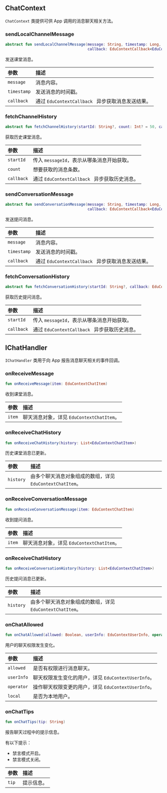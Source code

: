 ## ChatContext

`ChatContext` 类提供可供 App 调用的消息聊天相关方法。

### sendLocalChannelMessage

```kotlin
abstract fun sendLocalChannelMessage(message: String, timestamp: Long,
                                     callback: EduContextCallback<EduContextChatItemSendResult>): EduContextChatItem
```

发送课堂消息。

| 参数        | 描述                                              |
| :---------- | :------------------------------------------------ |
| `message`   | 消息内容。                                        |
| `timestamp` | 发送消息的时间戳。                                |
| `callback`  | 通过 `EduContextCallback ` 异步获取消息发送结果。 |

### fetchChannelHistory

```kotlin
abstract fun fetchChannelHistory(startId: String?, count: Int? = 50, callback: EduContextCallback<List<EduContextChatItem>>)
```

获取历史课堂消息。

| 参数       | 描述                                          |
| :--------- | :-------------------------------------------- |
| `startId`  | 传入 `messageId`，表示从哪条消息开始获取。    |
| `count`    | 想要获取的消息条数。                          |
| `callback` | 通过 `EduContextCallback ` 异步获取历史消息。 |

### sendConversationMessage

```kotlin
abstract fun sendConversationMessage(message: String, timestamp: Long,
                                     callback: EduContextCallback<EduContextChatItemSendResult>): EduContextChatItem
```

发送提问消息。

| 参数        | 描述                                              |
| :---------- | :------------------------------------------------ |
| `message`   | 消息内容。                                        |
| `timestamp` | 发送消息的时间戳。                                |
| `callback`  | 通过 `EduContextCallback ` 异步获取消息发送结果。 |

### fetchConversationHistory

```kotlin
abstract fun fetchConversationHistory(startId: String?, callback: EduContextCallback<List<EduContextChatItem>>)
```

获取历史提问消息。

| 参数       | 描述                                          |
| :--------- | :-------------------------------------------- |
| `startId`  | 传入 `messageId`，表示从哪条消息开始获取。    |
| `callback` | 通过 `EduContextCallback ` 异步获取历史消息。 |

## IChatHandler

`IChatHandler` 类用于向 App 报告消息聊天相关的事件回调。

### onReceiveMessage

```kotlin
fun onReceiveMessage(item: EduContextChatItem)
```

收到课堂消息。

| 参数   | 描述                                      |
| :----- | :---------------------------------------- |
| `item` | 聊天消息对象，详见 `EduContextChatItem`。 |

### onReceiveChatHistory

```kotlin
fun onReceiveChatHistory(history: List<EduContextChatItem>)
```

历史课堂消息已更新。

| 参数      | 描述                                                      |
| :-------- | :-------------------------------------------------------- |
| `history` | 由多个聊天消息对象组成的数组，详见 `EduContextChatItem`。 |

### onReceiveConversationMessage

```kotlin
fun onReceiveConversationMessage(item: EduContextChatItem)
```

收到提问消息。

| 参数   | 描述                                      |
| :----- | :---------------------------------------- |
| `item` | 聊天消息对象，详见 `EduContextChatItem`。 |

### onReceiveChatHistory

```kotlin
fun onReceiveConversationHistory(history: List<EduContextChatItem>)
```

历史提问消息已更新。

| 参数      | 描述                                                      |
| :-------- | :-------------------------------------------------------- |
| `history` | 由多个聊天消息对象组成的数组，详见 `EduContextChatItem`。 |

### onChatAllowed

```kotlin
fun onChatAllowed(allowed: Boolean, userInfo: EduContextUserInfo, operator: EduContextUserInfo?, local: Boolean)
```

用户的聊天权限发生变化。

| 参数       | 描述                                                |
| :--------- | :-------------------------------------------------- |
| `allowed`  | 是否有权限进行消息聊天。                            |
| `userInfo` | 聊天权限发生变化的用户，详见 `EduContextUserInfo`。 |
| `operator` | 操作聊天权限变更的用户，详见 `EduContextUserInfo`。 |
| `local`    | 是否为本地用户。                                    |

### onChatTips

```kotlin
fun onChatTips(tip: String)
```

报告聊天过程中的提示信息。

有以下提示：

- 禁言模式开启。
- 禁言模式关闭。

| 参数  | 描述       |
| :---- | :--------- |
| `tip` | 提示信息。 |

